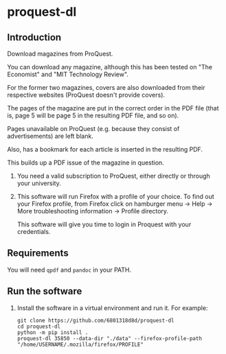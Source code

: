 # proquest-dl

## Introduction

Download magazines from ProQuest.

You can download any magazine, although this has been tested on "The Economist" and "MIT Technology Review".

For the former two magazines, covers are also downloaded from their respective websites (ProQuest doesn't provide covers).

The pages of the magazine are put in the correct order in the PDF file (that is, page 5 will be page 5 in the resulting PDF file, and so on).

Pages unavailable on ProQuest (e.g. because they consist of advertisements) are left blank.

Also, has a bookmark for each article is inserted in the resulting PDF.

This builds up a PDF issue of the magazine in question.

1. You need a valid subscription to ProQuest, either directly or through your university.
1. This software will run Firefox with a profile of your choice. To find out your Firefox profile, from Firefox click on hamburger menu -> Help -> More troubleshooting information -> Profile directory.

    This software will give you time to login in Proquest with your credentials.

## Requirements

You will need `qpdf` and `pandoc` in your PATH.

## Run the software

1. Install the software in a virtual environment and run it. For example:

    ```
    git clone https://github.com/6801318d8d/proquest-dl
    cd proquest-dl
    python -m pip install .
    proquest-dl 35850 --data-dir "./data" --firefox-profile-path "/home/USERNAME/.mozilla/firefox/PROFILE"
    ```
